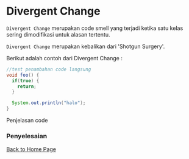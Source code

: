 # Divergent Change

`Divergent Change` merupakan code smell yang terjadi ketika satu kelas sering dimodifikasi untuk alasan tertentu.

`Divergent Change` merupakan kebalikan dari 'Shotgun Surgery'.

Berikut adalah contoh dari Divergent Change :

```java
//test penambahan code langsung
void foo() {
  if(true) {
    return;
  }

  System.out.println("halo");
}
```

Penjelasan code

### Penyelesaian

[Back to Home Page](https://jonathanchr1.github.io/code-re/)
